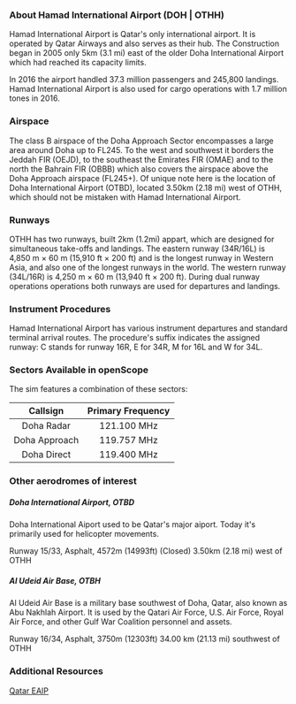 ### About Hamad International Airport (DOH | OTHH)
Hamad International Airport is Qatar's only international airport. It is operated by Qatar Airways and also serves as their hub.
The Construction began in 2005 only 5km (3.1 mi) east of the older Doha International Airport which had reached its capacity limits.

In 2016 the airport handled 37.3 million passengers and 245,800 landings. Hamad International Airport is also used for cargo operations with 1.7 million tones in 2016.


### Airspace
The class B airspace of the Doha Approach Sector encompasses a large area around Doha up to FL245. To the west and southwest it borders the Jeddah FIR (OEJD), to the southeast the Emirates FIR (OMAE) and to the north the Bahrain FIR (OBBB) which also covers the airspace above the Doha Approach airspace (FL245+).
Of unique note here is the location of Doha International Airport (OTBD), located 3.50km (2.18 mi) west of OTHH, which should not be mistaken with Hamad International Airport.


### Runways
OTHH has two runways, built 2km (1.2mi) appart, which are designed for simultaneous take-offs and landings. The eastern runway (34R/16L) is 4,850 m × 60 m (15,910 ft × 200 ft) and is the longest runway in Western Asia, and also one of the longest runways in the world. The western runway (34L/16R) is 4,250 m × 60 m (13,940 ft × 200 ft). During dual runway operations operations both runways are used for departures and landings.


### Instrument Procedures
Hamad International Airport has various instrument departures and standard terminal arrival routes.
The procedure's suffix indicates the assigned runway: C stands for runway 16R, E for 34R, M for 16L and W for 34L.


### Sectors Available in openScope
The sim features a combination of these sectors:

|     Callsign     | Primary Frequency |
|:----------------:|:-----------------:|
|   Doha Radar     |    121.100 MHz    |
|   Doha Approach  |    119.757 MHz    |
|   Doha Direct    |    119.400 MHz    |


### Other aerodromes of interest

##### Doha International Airport, OTBD
Doha International Aiport used to be Qatar's major aiport. Today it's primarily used for helicopter movements.

Runway 15/33, Asphalt, 4572m (14993ft) (Closed)
3.50km (2.18 mi) west of OTHH

##### Al Udeid Air Base, OTBH
Al Udeid Air Base is a military base southwest of Doha, Qatar, also known as Abu Nakhlah Airport.
It is used by the Qatari Air Force, U.S. Air Force, Royal Air Force, and other Gulf War Coalition personnel and assets.

Runway 16/34, Asphalt, 3750m (12303ft)
34.00 km (21.13 mi) southwest of OTHH


### Additional Resources
[Qatar EAIP](https://www.aim.gov.qa/eaip/2018-02-01-AIRAC/html/index-en-GB.html)
